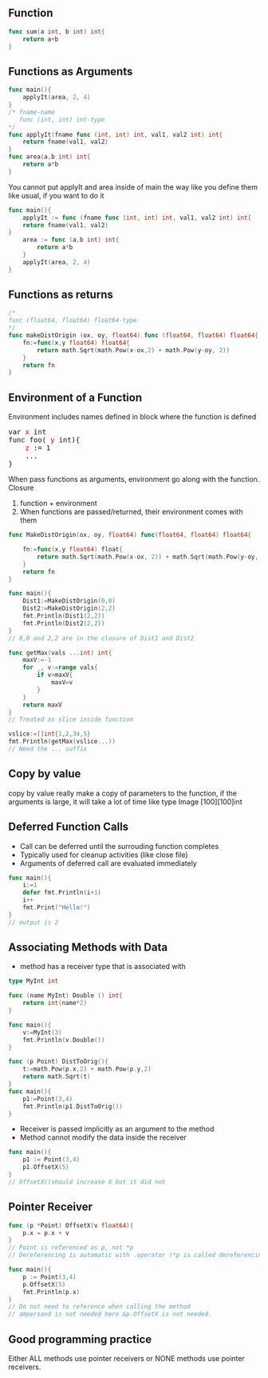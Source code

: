 ## Function
```go
func sum(a int, b int) int{
    return a+b
}
```

## Functions as Arguments
```go
func main(){
    applyIt(area, 2, 4)
}
/* fname-name
   func (int, int) int-type
*/
func applyIt(fname func (int, int) int, val1, val2 int) int{
    return fname(val1, val2)
}
func area(a,b int) int{
    return a*b
}
```

You cannot put applyIt and area inside of main the way like you define them like usual, if you want to do it
```go
func main(){
    applyIt := func (fname func (int, int) int, val1, val2 int) int{
    return fname(val1, val2)
}
    area := func (a,b int) int{
        return a*b
    }
    applyIt(area, 2, 4)
}
```

## Functions as returns
```go 
/*
func (float64, float64) float64-type
*/
func makeDistOrigin (ox, oy, float64) func (float64, float64) float64{
    fn:=func(x,y float64) float64{
        return math.Sqrt(math.Pow(x-ox,2) + math.Pow(y-oy, 2))
    }
    return fn
}
```
## Environment of a Function
Environment includes names defined in  block where the function is defined
<pre>
var <span style="color:red">x</span> int 
func foo( <span style="color:red">y</span> int){
    <span style="color:red">z</span> := 1
    ...
}
</pre>

When pass functions as arguments, environment go along with the function.</br>
Closure 
1. function + environment
2. When functions are passed/returned, their environment comes with them

```go
func MakeDistOrigin(ox, oy, float64) func(float64, float64) float64{

    fn:=func(x,y float64) float{
        return math.Sqrt(math.Pow(x-ox, 2)) + math.Sqrt(math.Pow(y-oy, 2))
    }
    return fn
}

func main(){
    Dist1:=MakeDistOrigin(0,0)
    Dist2:=MakeDistOrigin(2,2)
    fmt.Println(Dist1(2,2))
    fmt.Println(Dist2(2,2))
}
// 0,0 and 2,2 are in the closure of Dist1 and Dist2
```

```go
func getMax(vals ...int) int{
    maxV:=-1
    for _, v:=range vals{
        if v>maxV{
            maxV=v
        }
    }
    return maxV
}
// Treated as slice inside function

vslice:=[]int{1,2,34,5}
fmt.Println(getMax(vslice...))
// Need the ... suffix
```

## Copy by value
copy by value really make a copy of parameters to the function, if the arguments is large, it will take a lot of time like type Image [100][100]int

## Deferred Function Calls
* Call can be deferred until the surrouding function completes
* Typically used for cleanup activities (like close file)
* Arguments of deferred call are evaluated immediately
```go
func main(){
    i:=1
    defer fmt.Println(i+1)
    i++
    fmt.Print("Hello!")
}
// output is 2
```

## Associating Methods with Data
* method has a receiver type that is associated with
```go
type MyInt int

func (name MyInt) Double () int{
    return int(name*2)
}

func main(){
    v:=MyInt(3)
    fmt.Println(v.Double())
}
```
```go
func (p Point) DistToOrig(){
    t:=math.Pow(p.x,2) + math.Pow(p.y,2)
    return math.Sqrt(t)
}
func main(){
    p1:=Point(3,4)
    fmt.Println(p1.DistToOrig())
}
```
* Receiver is passed implicitly as an argument to the method
* Method cannot modify the data inside the receiver
```go
func main(){
    p1 := Point(3,4)
    p1.OffsetX(5)
}
// OffsetX()should increase X but it did not 
```

## Pointer Receiver
```go
func (p *Point) OffsetX(v float64){
    p.x = p.x + v
}
// Point is referenced as p, not *p
// Dereferencing is automatic with .operator (*p is called dereferencing)
```
```go
func main(){
    p := Point(3,4)
    p.OffsetX(5)
    fmt.Println(p.x)
}
// Do not need to reference when calling the method
// ampersand is not needed here &p.OffsetX is not needed.
```

## Good programming practice
Either ALL methods use pointer receivers or NONE methods use pointer receivers.
